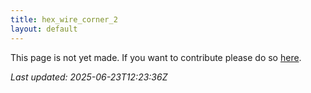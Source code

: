```yaml
---
title: hex_wire_corner_2
layout: default
---
```


This page is not yet made. If you want to contribute please do so [here](https://github.com/CrazyH2/Bigstone/blob/wiki/components/hex_wire_corner_2.md).

_Last updated: 2025-06-23T12:23:36Z_
